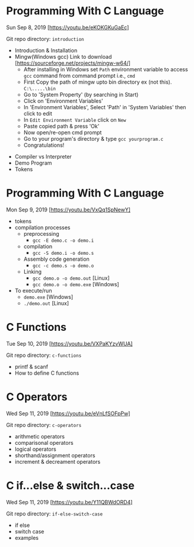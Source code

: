 # Programming With C Language

Sun Sep 8, 2019 [https://youtu.be/eKOKGKuGaEc]

Git repo directory: `introduction`

- Introduction & Installation
- Mingw(Windows gcc) Link to download
  [https://sourceforge.net/projects/mingw-w64/]
  - After installing in Windows set `Path` environment variable to access `gcc` command from command prompt i.e., `cmd`
  - First Copy the path of mingw upto bin directory ex (not this). `C:\.....\bin`
  - Go to 'System Property' (by searching in Start)
  - Click on 'Environment Variables'
  - In 'Environment Variables', Select 'Path' in 'System Variables' then click to edit
  - In `Edit Environment Variable` click on `New`
  - Paste copied path & press 'Ok'
  - Now open/re-open cmd prompt
  - Go to your program's directory & type `gcc yourprogram.c`
  - Congratulations!

* Compiler vs Interpreter
* Demo Program
* Tokens

# Programming With C Language

Mon Sep 9, 2019 [https://youtu.be/VxQq1SpNewY]

- tokens
- compilation processes
  - preprocessing
    - `gcc -E demo.c -o demo.i`
  - compilation
    - `gcc -S demo.i -o demo.s`
  - Assembly code generation
    - `gcc -c demo.s -o demo.o`
  - Linking
    - `gcc demo.o -o demo.out` [Linux]
    - `gcc demo.o -o demo.exe` [Windows]
- To execute/run
  - `demo.exe` [Windows]
  - `./demo.out` [Linux]

# C Functions

Tue Sep 10, 2019 [https://youtu.be/VXPaKYzvWUA]

Git repo directory: `c-functions`

- printf & scanf
- How to define C functions

# C Operators

Wed Sep 11, 2019 [https://youtu.be/eVnLfSOFpPw]

Git repo directory: `c-operators`

- arithmetic operators
- comparisonal operators
- logical operators
- shorthand/assignment operators
- increment & decreament operators

# C if...else & switch...case

Wed Sep 11, 2019 [https://youtu.be/Y11QBWdORD4]

Git repo directory: `if-else-switch-case`

- if else
- switch case
- examples
